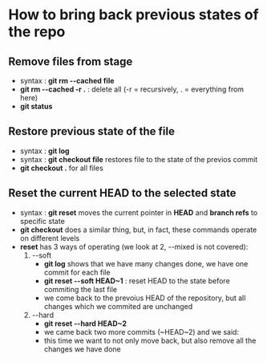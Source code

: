 # How to bring back previous states of the repo

## Remove files from stage
* syntax : **git rm --cached file**
* **git rm --cached -r .** : delete all (-r = recursively, . = everything from here)
* **git status**

## Restore previous state of the file
* syntax : **git log**
* syntax : **git checkout file** restores file to the state of the previos commit
* **git checkout .** for all files

## Reset the current HEAD to the selected state
* syntax : **git reset** moves the current pointer in **HEAD** and **branch refs** to specific state
* **git checkout** does a similar thing, but, in fact, these commands operate on different levels
* **reset** has 3 ways of operating (we look at 2, --mixed is not covered):
  1. --soft
     * **git log** shows that we have many changes done, we have one commit for each file
     * **git reset --soft HEAD~1** : reset HEAD to the state before commiting the last file
     * we come back to the prevoius HEAD of the repository, but all changes which we commited are unchanged
  2. --hard
     * **git reset --hard HEAD~2**
     * we came back two more commits (~HEAD~2) and we said:
     * this time we want to not only move back, but also remove all the changes we have done
